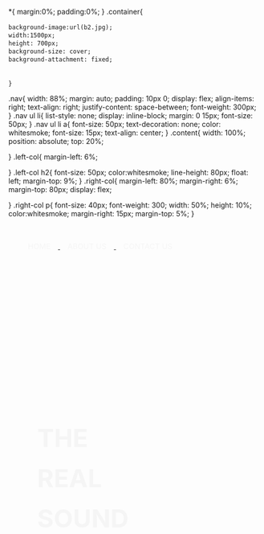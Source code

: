 
<html lang="en">

<head>
    <meta charset="UTF-8">
    <meta http-equiv="X-UA-Compatible" content="IE=edge">
    <meta name="viewport" content="width=device-width, initial-scale=1.0">
    <title>Document</title>
    <link rel="stylesheet" href="style.css">
    <style>
        *{
    margin:0%;
    padding:0%;
}
.container{

    background-image:url(b2.jpg);
    width:1500px;
    height: 700px;
    background-size: cover;
    background-attachment: fixed;    


    }
.nav{
    width: 88%;
    margin: auto;
    padding: 10px 0;
    display: flex;
    align-items: right;
    text-align: right;
    justify-content: space-between;
    font-weight: 300px;
}
.nav ul li{
    list-style: none;
    display: inline-block;
    margin: 0 15px;
    font-size: 50px;
}
.nav ul li a{
    font-size: 50px;
    text-decoration: none;
    color: whitesmoke;
    font-size: 15px;
    text-align: center;
}
.content{
    width: 100%;
    position: absolute;
    top: 20%;


}
.left-col{
    margin-left: 6%;

}
.left-col h2{
    font-size: 50px;
    color:whitesmoke;
    line-height: 80px;
    float: left;
    margin-top: 9%;
}
.right-col{
    margin-left: 80%;
    margin-right: 6%;
    margin-top: 80px;
    display: flex;

}
.right-col p{
    font-size: 40px;
    font-weight: 300;
    width: 50%;
    height: 10%;
    color:whitesmoke;
    margin-right: 15px;
    margin-top: 5%;
}
    </style>
</head>

<body>
    *{
    margin:0%;
    padding:0%;
}
.container{

    background-image:url(b2.jpg);
    width:1500px;
    height: 700px;
    background-size: cover;
    background-attachment: fixed;    


    }
.nav{
    width: 88%;
    margin: auto;
    padding: 10px 0;
    display: flex;
    align-items: right;
    text-align: right;
    justify-content: space-between;
    font-weight: 300px;
}
.nav ul li{
    list-style: none;
    display: inline-block;
    margin: 0 15px;
    font-size: 50px;
}
.nav ul li a{
    font-size: 50px;
    text-decoration: none;
    color: whitesmoke;
    font-size: 15px;
    text-align: center;
}
.content{
    width: 100%;
    position: absolute;
    top: 20%;


}
.left-col{
    margin-left: 6%;

}
.left-col h2{
    font-size: 50px;
    color:whitesmoke;
    line-height: 80px;
    float: left;
    margin-top: 9%;
}
.right-col{
    margin-left: 80%;
    margin-right: 6%;
    margin-top: 80px;
    display: flex;

}
.right-col p{
    font-size: 40px;
    font-weight: 300;
    width: 50%;
    height: 10%;
    color:whitesmoke;
    margin-right: 15px;
    margin-top: 5%;
}
    <div class="container">
        <div class="nav">
            <ul>
                <li><a href="#" target="_blank">HOME</li>
                <li><a href="#">ABOUT US</li>
                    <li><a href="">CONTACT US</li>
            </ul>
        </div>
        </div>
        </body>
        <div class="content">
            <div class="left-col">
                <h2>THE<br> REAL<br> SOUND</h2><br>
            </div>
            <div class="right-col">
                <p>click here to listen <img src="playm.jpg" width="15px" height="15px" id="icon">  <img src="pause1.png" width="15px" height="15px" id="pause"></p>
                
            </div>
        </div>
        <audio id="mysong">
            <source src="namo.mp3" type="audio/mp3">
        </audio>
        <script>
            var mysong=document.getElementById("mysong");
            var icon=document.getElementById("icon");
            var pause=document.getElementById("pause");

           

            icon.onclick=function(){
                mysong.play();

                }
                pause.onclick=function(){
                    mysong.pause();
                }
                </script>





</body>

</html>
